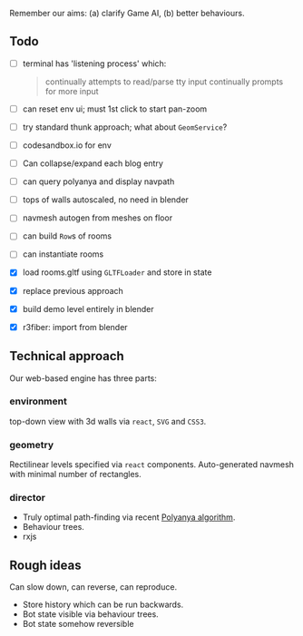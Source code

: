 Remember our aims: (a) clarify Game AI, (b) better behaviours.

## Todo

- [ ] terminal has 'listening process' which:
  > continually attempts to read/parse tty input
  > continually prompts for more input

- [ ] can reset env ui; must 1st click to start pan-zoom
- [ ] try standard thunk approach; what about `GeomService`?
- [ ] codesandbox.io for env
- [ ] Can collapse/expand each blog entry

- [ ] can query polyanya and display navpath

- [ ] tops of walls autoscaled, no need in blender
- [ ] navmesh autogen from meshes on floor

- [ ] can build `Row`s of rooms
- [ ] can instantiate rooms
- [x] load rooms.gltf using `GLTFLoader` and store in state

- [x] replace previous approach
- [x] build demo level entirely in blender
- [x] r3fiber: import from blender


## Technical approach

Our web-based engine has three parts:

### __environment__

top-down view with 3d walls via `react`, `SVG` and `CSS3`.

### __geometry__

Rectilinear levels specified via `react` components.
Auto-generated navmesh with minimal number of rectangles.

### __director__

- Truly optimal path-finding via recent [Polyanya algorithm](#cite-polyanya).
- Behaviour trees.
- rxjs

## Rough ideas

Can slow down, can reverse, can reproduce.
  - Store history which can be run backwards.
  - Bot state visible via behaviour trees.
  - Bot state somehow reversible
